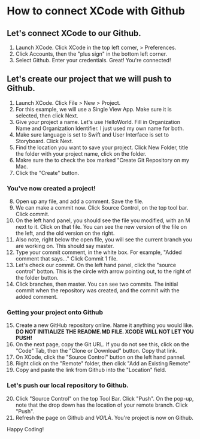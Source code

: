 # How to connect XCode with Github

## Let's connect XCode to our Github.
1. Launch XCode. Click XCode in the top left corner, > Preferences.
2. Click Accounts, then the "plus sign" in the bottom left corner.
3. Select Github. Enter your credentials. 
Great! You're connected!

## Let's create our project that we will push to Github.

1. Launch XCode. Click File > New > Project. 
2. For this example, we will use a Single View App. Make sure it is selected, then click Next.
3. Give your project a name. Let's use HelloWorld. Fill in Organization Name and Organization Identifier. I just used my own name for both.
4. Make sure language is set to Swift and User Interface is set to Storyboard. Click Next.
5. Find the location you want to save your project. Click New Folder, title the folder with your project name, click on the folder.
6. Makre sure the to check the box marked "Create Git Repository on my Mac.
7. Click the "Create" button.

### You've now created a project!

8. Open up any file, and add a comment. Save the file.
9. We can make a commit now. Click Source Control, on the top tool bar. Click commit.
10. On the left hand panel, you should see the file you modified, with an M next to it. Click on that file. You can see the new version of the file on the left, and the old version on the right. 
11. Also note, right below the open file, you will see the current branch you are working on. This should say master.
12. Type your commit comment, in the white box. For example, "Added comment that says..." Click Commit 1 file.
13. Let's check our commit. On the left hand panel, click the "source control" botton. This is the circle with arrow pointing out, to the right of the folder button.
14. Click branches, then master. You can see two commits. The initial commit when the repository was created, and the commit with the added comment.

### Getting your project onto Github
15. Create a new GitHub repository online. Name it anything you would like. 
**DO NOT INITIALIZE THE README.MD FILE. XCODE WILL NOT LET YOU PUSH!**
16. On the next page, copy the Git URL. If you do not see this, click on the "Code" Tab, then the "Clone or Download" button. Copy that link.
17. On XCode, click the "Source Control" button on the left hand pannel.
18. Right click on the "Remote" folder, then click "Add an Existing Remote"
19. Copy and paste the link from Github into the "Location" field.

### Let's push our local repository to Github.
20. Click "Source Control" on the top Tool Bar. Click "Push". On the pop-up, note that the drop down has the location of your remote branch. Click "Push".
21. Refresh the page on Github and *VOILÀ*. You're project is now on Github.

Happy Coding!
